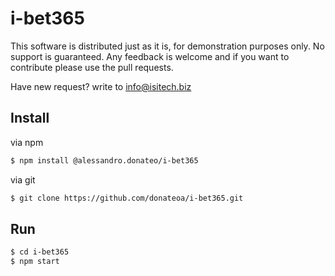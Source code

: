 # i-bet365
This software is distributed just as it is, for demonstration purposes only. No support is guaranteed. Any feedback is welcome and if you want to contribute please use the pull requests.

Have new request? write to info@isitech.biz

## Install
via npm
```sh
$ npm install @alessandro.donateo/i-bet365
```
via git
```sh
$ git clone https://github.com/donateoa/i-bet365.git
```

## Run

```sh
$ cd i-bet365
$ npm start
```

